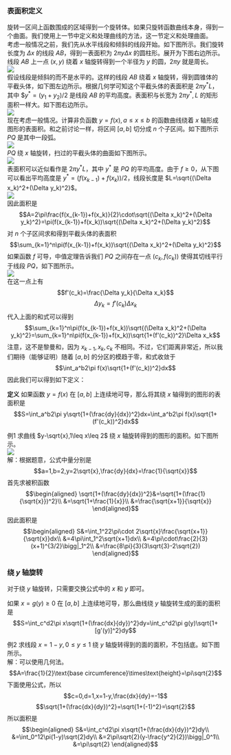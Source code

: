 ### 表面积定义
旋转一区间上函数围成的区域得到一个旋转体。如果只旋转函数曲线本身，得到一个曲面。我们使用上一节中定义和处理曲线的方法，这一节定义和处理曲面。  
考虑一般情况之前，我们先从水平线段和倾斜的线段开始。如下图所示。我们旋转长度为 $\Delta x$ 的线段 $AB$，得到一表面积为 $2\pi y\Delta x$ 的圆柱形。展开为下图右边所示。线段 $AB$ 上一点 $(x,y)$ 绕着 $x$ 轴旋转得到一个半径为 $y$ 的圆，$2\pi y$ 就是周长。  
![](040.010.png)  
假设线段是倾斜的而不是水平的。这样的线段 $AB$ 绕着 $x$ 轴旋转，得到圆锥体的平截头体，如下图左边所示。根据几何学可知这个平截头体的表面积是 $2\pi y^*L$，其中 $$y^*=(y_1+y_2)/2$ 是线段 $AB$ 的平均高度。表面积与长宽为 $2\pi y^*, L$ 的矩形面积一样大。如下图右边所示。  
![](040.020.png)  
现在考虑一般情况。计算非负函数 $y=f(x),a\leq x\leq b$ 的函数曲线绕着 $x$ 轴形成图形的表面积。和之前讨论一样，将区间 $[a,b]$ 切分成 $n$ 个子区间。如下图所示 $PQ$ 是其中一段弧。  
![](040.030.png)  
$PQ$ 绕 $x$ 轴旋转，扫过的平截头体的曲面如下图所示。  
![](040.041.png)  
表面积可以近似看作是 $2\pi y^*L$，其中 $y^*$ 是 $PQ$ 的平均高度。由于 $f\geq 0$，从下图可以看出平均高度是 $y^*=(f(x_{k-1})+f(x_k))/2$，线段长度是 $L=\sqrt{(\Delta x_k)^2+(\Delta y_k)^2}$。  
![](040.042.png)  
因此面积是
$$A=2\pi\frac{f(x_{k-1})+f(x_k)}{2}\cdot\sqrt{(\Delta x_k)^2+(\Delta y_k)^2}=\pi(f(x_{k-1})+f(x_k))\sqrt{(\Delta x_k)^2+(\Delta y_k)^2}$$
对 $n$ 个子区间求和得到平截头体的表面积
$$\sum_{k=1}^n\pi(f(x_{k-1})+f(x_k))\sqrt{(\Delta x_k)^2+(\Delta y_k)^2}$$
如果函数 $f$ 可导，中值定理告诉我们 $PQ$ 之间存在一点 $(c_k,f(c_k))$ 使得其切线平行于线段 $PQ$，如下图所示。  
![](040.050.png)  
在这一点上有
$$f'(c_k)=\frac{\Delta y_k}{\Delta x_k}$$
$$\Delta y_k=f'(c_k)\Delta x_k$$
代入上面的和式可以得到
$$\sum_{k=1}^n\pi(f(x_{k-1})+f(x_k))\sqrt{(\Delta x_k)^2+(\Delta y_k)^2}=\sum_{k=1}^n\pi(f(x_{k-1})+f(x_k))\sqrt{1+(f'(c_k))^2}\Delta x_k$$
注意，这不是黎曼和，因为 $x_{k-1},x_k,c_k$ 不相同。不过，它们距离非常近，所以我们期待（能够证明）随着 $[a,b]$ 的分区的模趋于零，和式收敛于
$$\int_a^b2\pi f(x)\sqrt{1+(f'(c_k))^2}dx$$
因此我们可以得到如下定义：

**定义** 如果函数 $y=f(x)$ 在 $[a,b]$ 上连续地可导，那么将其绕 $x$ 轴得到的图形的表面积是
$$S=\int_a^b2\pi y\sqrt{1+(\frac{dy}{dx})^2}dx=\int_a^b2\pi f(x)\sqrt{1+(f'(c_k))^2}dx$$

例1 求曲线 $y-\sqrt{x},1\leq x\leq 2$ 绕 $x$ 轴旋转得到的图形的面积。如下图所示。  
![](040.060.png)  
解：根据题意，公式中量分别是
$$a=1,b=2,y=2\sqrt{x},\frac{dy}{dx}=\frac{1}{\sqrt{x}}$$
首先求被积函数
$$\begin{aligned}
\sqrt{1+(\frac{dy}{dx})^2}&=\sqrt{1+(\frac{1}{\sqrt{x}})^2}\\
&=\sqrt{1+\frac{1}{x}}\\
&=\frac{\sqrt{x+1}}{\sqrt{x}}
\end{aligned}$$
因此面积是
$$\begin{aligned}
S&=\int_1^22\pi\cdot 2\sqrt{x}\frac{\sqrt{x+1}}{\sqrt{x}}dx\\
&=4\pi\int_1^2\sqrt{x+1}dx\\
&=4\pi\cdot\frac{2}{3}(x+1)^{3/2}\bigg|_1^2\\
&=\frac{8\pi}{3}(3\sqrt{3}-2\sqrt{2})
\end{aligned}$$

### 绕 $y$ 轴旋转
对于绕 $y$ 轴旋转，只需要交换公式中的 $x$ 和 $y$ 即可。

如果 $x=g(y)\geq 0$ 在 $[a,b]$ 上连续地可导，那么曲线绕 $y$ 轴旋转生成的面的面积是
$$S=\int_c^d2\pi x\sqrt{1+(\frac{dx}{dy})^2}dy=\int_c^d2\pi g(y)\sqrt{1+[g'(y)]^2}dy$$

例2 求线段 $x=1-y,0\leq y\leq 1$ 绕 $y$ 轴旋转得到的面的面积，不包括底。如下图所示。  
解：可以使用几何法。
$$A=\frac{1}{2}\text{base circumference}\times\text{height}=\pi\sqrt{2}$$
下面使用公式，所以
$$c=0,d=1,x=1-y,\frac{dx}{dy}=-1$$
$$\sqrt{1+(\frac{dx}{dy})^2}=\sqrt{1+(-1)^2}=\sqrt{2}$$
所以面积是
$$\begin{aligned}
S&=\int_c^d2\pi x\sqrt{1+(\frac{dx}{dy})^2}dy\\
&=\int_0^12\pi(1-y)\sqrt{2}dy\\
&=2\pi\sqrt{2}(y-\frac{y^2}{2})\bigg|_0^1\\
&=\pi\sqrt{2}
\end{aligned}$$

